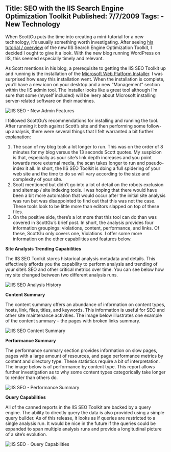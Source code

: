Title: SEO with the IIS Search Engine Optimization Toolkit
Published: 7/7/2009
Tags:
    - New Technology
---
When ScottGu puts the time into creating a mini-tutorial for a new technology, it’s usually something worth investigating. After seeing [his tutorial / overview](https://weblogs.asp.net/scottgu/iis-search-engine-optimization-toolkit) of the new IIS Search Engine Optimization Toolkit, I decided I ought to give it a look. With the new blog running WordPress on IIS, this seemed especially timely and relevant.

As Scott mentions in his blog, a prerequisite to getting the IIS SEO Toolkit up and running is the installation of the [Microsoft Web Platform Installer](https://weblogs.asp.net/scottgu/microsoft-web-platform-installer). I was surprised how easy this installation went. When the installation is complete, you’ll have a new icon on your desktop and a new “Management” section within the IIS admin tool. The Installer looks like a great tool although I’m sure that some (myself included) will be leery about Microsoft installing server-related software on their machines.

![IIS SEO - New Admin Features](https://s3.amazonaws.com/s3.beckshome.com/20090707-IIS-SEO-New-Admin-Features.png)

I followed ScottGu’s recommendations for installing and running the tool. After running it both against Scott’s site and then performing some follow-up analysis, there were several things that I felt warranted a bit further explanation:

1. The scan of my blog took a lot longer to run. This was on the order of 8 minutes for my blog versus the 13 seconds Scott quotes. My suspicion is that, especially as your site’s link depth increases and you point towards more external media, the scan takes longer to run and pseudo-index it all. In short, the IIS SEO Toolkit is doing a full spidering of your web site and the time to do so will vary according to the size and complexity of your site.
2. Scott mentioned but didn’t go into a lot of detail on the robots exclusion and sitemap / site indexing tools. I was hoping that there would have been a bit more automation that would occur after the initial site analysis was run but was disappointed to find out that this was not the case. These tools look to be little more than editors slapped on top of these files.
3. On the positive side, there’s a lot more that this tool can do than was covered in ScottGu’s brief post. In short, the analysis provides four information groupings: violations, content, performance, and links. Of these, ScottGu only covers one, Violations. I offer some more information on the other capabilities and features below.

**Site Analysis Trending Capabilities**

The IIS SEO Toolkit stores historical analysis metadata and details. This effectively affords you the capability to perform analysis and trending of your site’s SEO and other critical metrics over time. You can see below how my site changed between two different analysis runs.

![IIS SEO Analysis History](https://s3.amazonaws.com/s3.beckshome.com/20090707-IIS-SEO-Analysis-History.png)

**Content Summary**

The content summary offers an abundance of information on content types, hosts, link, files, titles, and keywords. This information is useful for SEO and other site maintenance activities. The image below illustrates one example of the content summary – the pages with broken links summary.

![IIS SEO Content Summary](https://s3.amazonaws.com/s3.beckshome.com/20090707-IIS-SEO-Content-Summary.png)

**Performance Summary**

The performance summary section provides information on slow pages, pages with a large amount of resources, and page performance metrics by content and directory type. These statistics require a bit of interpretation. The image below is of performance by content type. This report allows further investigation as to why some content types categorically take longer to render than others do.

![IIS SEO - Performance Summary](https://s3.amazonaws.com/s3.beckshome.com/20090707-IIS-SEO-Performance-Summary.png)

**Query Capabilities**

All of the canned reports in the IIS SEO Toolkit are backed by a query engine. The ability to directly query the data is also provided using a simple query builder. As of this release, it looks as if queries are restricted to a single analysis run. It would be nice in the future if the queries could be expanded to span multiple analysis runs and provide a longitudinal picture of a site’s evolution.

![IIS SEO - Query Capabilities](https://s3.amazonaws.com/s3.beckshome.com/20090707-IIS-SEO-Query-Capabilities.png)

